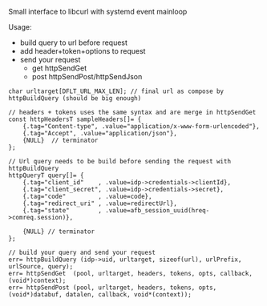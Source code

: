 Small interface to libcurl with systemd event mainloop

Usage:

* build query to url before request
* add header+token+options to request
* send your request
  * get httpSendGet
  * post httpSendPost/httpSendJson

```
char urltarget[DFLT_URL_MAX_LEN]; // final url as compose by httpBuildQuery (should be big enough)

// headers + tokens uses the same syntax and are merge in httpSendGet
const httpHeadersT sampleHeaders[]= {
	{.tag="Content-type", .value="application/x-www-form-urlencoded"},
	{.tag="Accept", .value="application/json"},
	{NULL}  // terminator
};

// Url query needs to be build before sending the request with httpBuildQuery
httpQueryT query[]= {
	{.tag="client_id"    , .value=idp->credentials->clientId},
	{.tag="client_secret", .value=idp->credentials->secret},
	{.tag="code"         , .value=code},
	{.tag="redirect_uri" , .value=redirectUrl},
	{.tag="state"        , .value=afb_session_uuid(hreq->comreq.session)},

	{NULL} // terminator
};

// build your query and send your request
err= httpBuildQuery (idp->uid, urltarget, sizeof(url), urlPrefix, urlSource, query);
err= httpSendGet  (pool, urltarget, headers, tokens, opts, callback, (void*)context);
err= httpSendPost (pool, urltarget, headers, tokens, opts, (void*)databuf, datalen, callback, void*(context));
```